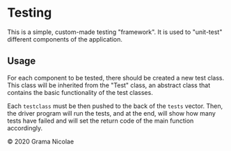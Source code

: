 # Testing

This is a simple, custom-made testing "framework". It is used to "unit-test" different components of the application.

## Usage

For each component to be tested, there should be created a new test class. This class will be inherited from the "Test" class, an abstract class that contains the basic functionality of the test classes.

Each `testclass` must be then pushed to the back of the `tests` vector. Then, the driver program will run the tests, and at the end, will show how many tests have failed and will set the return code of the main function accordingly.

© 2020 Grama Nicolae